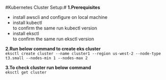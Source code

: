 #Kubernetes Cluster Setup:#
**1.Prerequisites**
<br>
- install awscli and configure on local machine
- install kubectl
  <br> to confirm the same run kubectl version
- install eksctl
  <br> to confirm the same run eksctl version


**2.Run below command to create eks cluster**
<br>
`eksctl create cluster --name cluster1 --region us-west-2 --node-type t3.small --nodes-min 1 --nodes-max 2`


**3.To check cluster run below command**
<br>
`eksctl get cluster`

